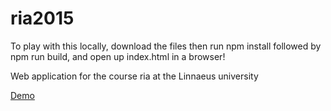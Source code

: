 # ria2015
To play with this locally, download the files then run npm install followed by npm run build, and open up index.html in a browser!

Web application for the course ria at the Linnaeus university

[Demo](http://swoot1.github.io/ria2015/coworkers)
